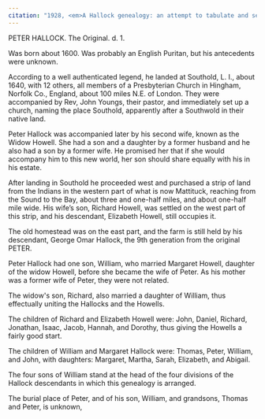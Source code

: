 ```yaml
---
citation: "1928, <em>A Hallock genealogy: an attempt to tabulate and set in order the numerous descendants of Peter Hallock, who landed at Southold, Long Island, New York about the year 1640 and settled at Aquebogue, near Mattituck</em> by Lucius Henry Hallock, p532-533, familysearch.org."
---
```

PETER HALLOCK. The Original. d. 1.

Was born about 1600. Was probably an English Puritan, but his antecedents were unknown. 

According to a well authenticated legend, he landed at Southold, L. I., about 1640, with 12 others, all members of a Presbyterian Church in Hingham, Norfolk Co., England, about 100 miles N.E. of London. They were accompanied by Rev, John Youngs, their pastor, and immediately set up a church, naming the place Southold, apparently after a Southwold in their native land. 

Peter Hallock was accompanied later by his second wife, known as the Widow Howell. She had a son and a daughter by a former husband and he also had a son by a former wife. He promised her that if she would accompany him to this new world, her son should share equally with his in his estate. 

After landing in Southold he proceeded west and purchased a strip of land from the Indians in the western part of what is now Mattituck, reaching from the Sound to the Bay, about three and one-half miles, and about one-half mile wide. His wife’s son, Richard Howell, was settled on the west part of this strip, and his descendant, Elizabeth Howell, still occupies it. 

The old homestead was on the east part, and the farm is still held by his descendant, George Omar Hallock, the 9th generation from the original PETER. 

Peter Hallock had one son, William, who married Margaret Howell, daughter of the widow Howell, before she became the wife of Peter. As his mother was a former wife of Peter, they were not related. 

The widow's son, Richard, also married a daughter of William, thus effectually uniting the Hallocks and the Howells. 

The children of Richard and Elizabeth Howell were: John, Daniel, Richard, Jonathan, Isaac, Jacob, Hannah, and Dorothy, thus giving the Howells a fairly good start. 

The children of William and Margaret Hallock were: Thomas, Peter, William, and John, with daughters: Margaret, Martha, Sarah, Elizabeth, and Abigail. 

The four sons of William stand at the head of the four divisions of the Hallock descendants in which this genealogy is arranged. 

The burial place of Peter, and of his son, William, and grandsons, Thomas and Peter, is unknown, 

